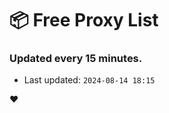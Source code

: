 # :package: Free Proxy List
### Updated every 15 minutes.

- Last updated: `2024-08-14 18:15`

:heart:
